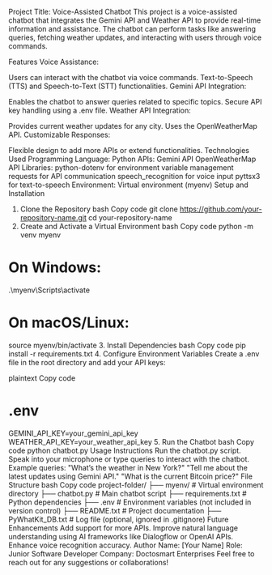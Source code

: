 Project Title: Voice-Assisted Chatbot
This project is a voice-assisted chatbot that integrates the Gemini API and Weather API to provide real-time information and assistance. The chatbot can perform tasks like answering queries, fetching weather updates, and interacting with users through voice commands.

Features
Voice Assistance:

Users can interact with the chatbot via voice commands.
Text-to-Speech (TTS) and Speech-to-Text (STT) functionalities.
Gemini API Integration:

Enables the chatbot to answer queries related to specific topics.
Secure API key handling using a .env file.
Weather API Integration:

Provides current weather updates for any city.
Uses the OpenWeatherMap API.
Customizable Responses:

Flexible design to add more APIs or extend functionalities.
Technologies Used
Programming Language: Python
APIs:
Gemini API
OpenWeatherMap API
Libraries:
python-dotenv for environment variable management
requests for API communication
speech_recognition for voice input
pyttsx3 for text-to-speech
Environment:
Virtual environment (myenv)
Setup and Installation
1. Clone the Repository
bash
Copy code
git clone https://github.com/your-repository-name.git
cd your-repository-name
2. Create and Activate a Virtual Environment
bash
Copy code
python -m venv myenv
# On Windows:
.\myenv\Scripts\activate
# On macOS/Linux:
source myenv/bin/activate
3. Install Dependencies
bash
Copy code
pip install -r requirements.txt
4. Configure Environment Variables
Create a .env file in the root directory and add your API keys:

plaintext
Copy code
# .env
GEMINI_API_KEY=your_gemini_api_key
WEATHER_API_KEY=your_weather_api_key
5. Run the Chatbot
bash
Copy code
python chatbot.py
Usage Instructions
Run the chatbot.py script.
Speak into your microphone or type queries to interact with the chatbot.
Example queries:
"What’s the weather in New York?"
"Tell me about the latest updates using Gemini API."
"What is the current Bitcoin price?"
File Structure
bash
Copy code
project-folder/
├── myenv/               # Virtual environment directory
├── chatbot.py           # Main chatbot script
├── requirements.txt     # Python dependencies
├── .env                 # Environment variables (not included in version control)
├── README.txt           # Project documentation
├── PyWhatKit_DB.txt     # Log file (optional, ignored in .gitignore)
Future Enhancements
Add support for more APIs.
Improve natural language understanding using AI frameworks like Dialogflow or OpenAI APIs.
Enhance voice recognition accuracy.
Author
Name: [Your Name]
Role: Junior Software Developer
Company: Doctosmart Enterprises
Feel free to reach out for any suggestions or collaborations!
